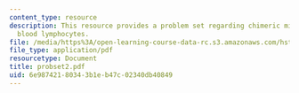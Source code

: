 ```yaml
---
content_type: resource
description: This resource provides a problem set regarding chimeric mice and peripheral
  blood lymphocytes.
file: /media/https%3A/open-learning-course-data-rc.s3.amazonaws.com/hst-176-cellular-and-molecular-immunology-fall-2005/6e98742180343b1eb47c02340db40849_probset2.pdf
file_type: application/pdf
resourcetype: Document
title: probset2.pdf
uid: 6e987421-8034-3b1e-b47c-02340db40849
---
```

